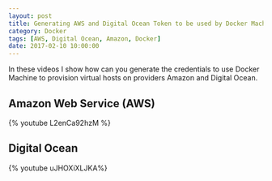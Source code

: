 ```yaml
---
layout: post
title: Generating AWS and Digital Ocean Token to be used by Docker Machine
category: Docker
tags: [AWS, Digital Ocean, Amazon, Docker]
date: 2017-02-10 10:00:00
---
```


In these videos I show how can you generate the credentials to use Docker Machine to provision virtual hosts on providers Amazon and Digital Ocean.

## Amazon Web Service (AWS)

{% youtube L2enCa92hzM %}

## Digital Ocean 

{% youtube uJHOXiXLJKA%}


<!-- working with Playlists 
{% youtube uJHOXiXLJKA?list=PLZUnFhiuLZRh4wz_dVt25mHH3Gd1ksGay %}
-->